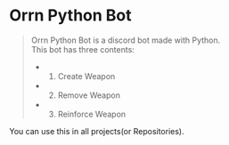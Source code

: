 # Orrn Python Bot
> Orrn Python Bot is a discord bot made with Python.  
> This bot has three contents:
> - 1. Create Weapon
> - 2. Remove Weapon
> - 3. Reinforce Weapon

You can use this in all projects(or Repositories).
